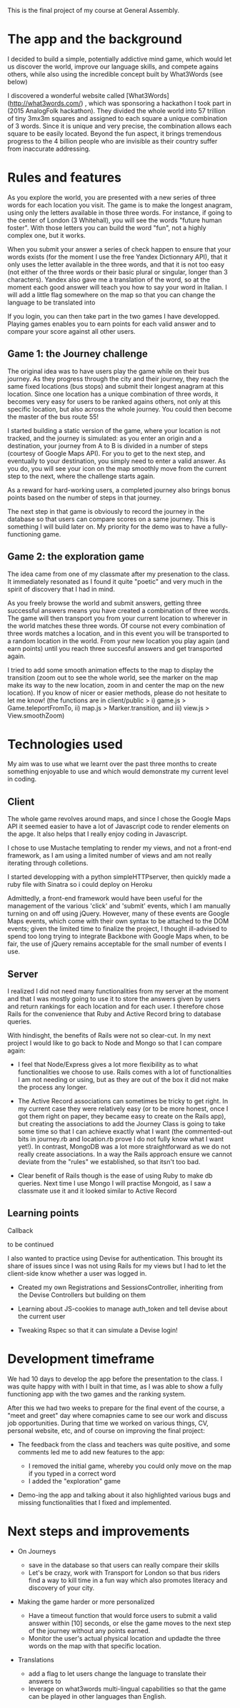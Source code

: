This is the final project of my course at General Assembly. 


# The app and the background

I decided to build a simple, potentially addictive mind game, which would let us discover the world, improve our language skills, and compete agains others, while also using the incredible concept built by What3Words (see below)

I discovered a wonderful website called [What3Words] (http://what3words.com/) , which was sponsoring a hackathon I took part in (2015 AnalogFolk hackathon). They divided the whole world into 57 trillion of tiny 3mx3m squares and assigned to each square a unique combination of 3 words. Since it is unique and very precise, the combination allows each square to be easily located. Beyond the fun aspect, it brings tremendous progress to the 4 billion people who are invisible as their country suffer from inaccurate addressing.


# Rules and features

As you explore the world, you are presented with a new series of three words for each location you visit. The game is to make the longest anagram, using only the letters available in those three words.
For instance, if going to the center of London (3 Whitehall), you will see the words "future human foster". With those letters you can build the word "fun", not a highly complex one, but it works.

When you submit your answer a series of check happen to ensure that your words exists (for the moment I use the free Yandex Dictionnary API), that it only uses the letter available in the three words, and that it is not too easy (not either of the three words or their basic plural or singular, longer than 3 characters).
Yandex also gave me a translation of the word, so at the moment each good answer will teach you how to say your word in Italian. I will add a little flag somewhere on the map so that you can change the language to be translated into

If you login, you can then take part in the two games I have developped. Playing games enables you to earn points for each valid answer and to compare your score against all other users. 

## Game 1: the Journey challenge

The original idea was to have users play the game while on their bus journey. As they progress through the city and their journey, they reach the same fixed locations (bus stops) and submit their longest anagram at this location. Since one location has a unique combination of three words, it becomes very easy for users to be ranked agains others, not only at this specific location, but also across the whole journey. You could then become the master of the bus route 55!

I started building a static version of the game, where your location is not tracked, and the journey is simulated: as you enter an origin and a destination, your journey from A to B is divided in a number of steps (courtesy of Google Maps API). For you to get to the next step, and eventually to your destination, you simply need to enter a valid answer. As you do, you will see your icon on the map smoothly move from the current step to the next, where the challenge starts again.

As a reward for hard-working users, a completed journey also brings bonus points based on the number of steps in that journey.

The next step in that game is obviously to record the journey in the database so that users can compare scores on a same journey.  This is something I will build later on. My priority for the demo was to have a fully-functioning game.


## Game 2: the exploration game

The idea came from one of my classmate after my presenation to the class. It immediately resonated as I found it quite "poetic" and very much in the spirit of discovery that I had in mind.

As you freely browse the world and submit answers, getting three successful answers means you have created a combination of three words. The game will then transport you from your current location to wherever in the world matches these three words. Of course not every combination of three words matches a location, and in this event you will be transported to a random location in the world. From your new location you play again (and earn points) until you reach three succesful answers and get transported again.

I tried to add some smooth animation effects to the map to display the transition (zoom out to see the whole world, see the marker on the map make its way to the new location, zoom in and center the map on the new location). If you know of nicer or easier methods, please do not hesitate to let me know! (the functions are in client/public > i) game.js > Game.teleportFromTo, ii) map.js > Marker.transition, and iii) view.js > View.smoothZoom)

# Technologies used
 
My aim was to use what we learnt over the past three months to create something enjoyable to use and which would demonstrate my current level in coding. 

## Client

The whole game revolves around maps, and since I chose the Google Maps API it seemed easier to have a lot of Javascript code to render elements on the apge. It also helps that I really enjoy coding in Javascript.

I chose to use Mustache templating to render my views, and not a front-end framework, as I am using a limited number of views and am not really iterating through colletions.

I started developping with a python simpleHTTPserver, then quickly made a ruby file with Sinatra so i could deploy on Heroku

Admittedly, a front-end framework would have been useful for the management of the various 'click' and 'submit' events, which I am manually turning on and off using jQuery. However, many of these events are Google Maps events, which come with their own syntax to be attached to the DOM events; given the limited time to finalize the project, I thought ill-advised to spend too long trying to integrate Backbone with Google Maps when, to be fair, the use of jQuery remains acceptable for the small number of events I use.

## Server

I realized I did not need many functionalities from my server at the moment and that I was mostly going to use it to store the answers given by users and return rankings for each location and for each user. I therefore chose Rails for the convenience that Ruby and Active Record bring to database queries.

With hindisght, the benefits of Rails were not so clear-cut. In my next project I would like to go back to Node and Mongo so that I can compare again:

* I feel that Node/Express gives a lot more flexibility as to what functionalities we choose to use. Rails comes with a lot of functionalities I am not needing or using, but as they are out of the box it did not make the process any longer.

* The Active Record associations can sometimes be tricky to get right. In my current case they were relatively easy (or to be more honest, once I got them right on paper, they became easy to create on the Rails app), but creating the associations to add the Journey Class is going to take some time so that I can achieve exactly what I want (the commented-out bits in journey.rb and location.rb prove I do not fully know what I want yet!). In contrast, MongoDB was a lot more straightforward as we do not really create associations. In a way the Rails approach ensure we cannot deviate from the "rules" we established, so that itsn't too bad.

* Clear benefit of Rails though is the ease of using Ruby to make db queries. Next time I use Mongo I will practise Mongoid, as I saw a classmate use it and it looked similar to Active Record


## Learning points

 Callback

to be continued

I also wanted to practice using Devise for authentication. This brought its share of issues since I was not using Rails for my views but I had to let the client-side know whether a user was logged in. 

* Created my own Registrations and SessionsController, inheriting from the Devise Controllers but building on them

* Learning about JS-cookies to manage auth_token and tell devise about the current user  

* Tweaking Rspec so that it can simulate a Devise login!


# Development timeframe

We had 10 days to develop the app before the presentation to the class. I was quite happy with with I built in that time, as I was able to show a fully functioning app with the two games and the ranking system.

After this we had two weeks to prepare for the final event of the course, a "meet and greet" day where comapnies came to see our work and discuss job opportunities. During that time we worked on various things, CV, personal website, etc, and of course on improving the final project:

* The feedback from the class and teachers was quite positive, and some comments led me to add new features to the app:
  * I removed the initial game, whereby you could only move on the map if you typed in a correct word
  * I added the "exploration" game

* Demo-ing the app and talking about it also highlighted various bugs and missing functionalities that I fixed and implemented.

# Next steps and improvements

* On Journeys 
  * save in the database so that users can really compare their skills
  * Let's be crazy, work with Transport for London so that bus riders find a way to kill time in a fun way which also promotes literacy and discovery of your city.

* Making the game harder or more personalized
  * Have a timeout function that would force users to submit a valid answer within [10] seconds, or else the game moves to the next step of the journey without any points earned.
  * Monitor the user's actual physical location and updadte the three words on the map with that specific location.

* Translations
  * add a flag to let users change the language to translate their answers to
  * leverage on what3words multi-lingual capabilities so that the game can be played in other languages than English.